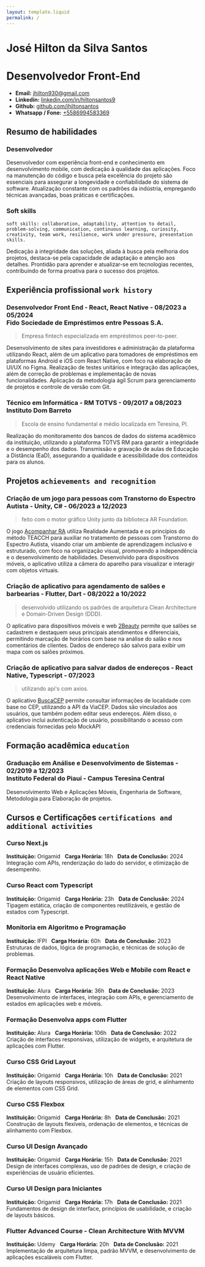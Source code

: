 ```yaml
---
layout: template.liquid
permalink: /
---
```


# José Hilton da Silva Santos
# Desenvolvedor Front-End

* **Email:** [jhilton930@gmail.com](mailto:jhilton930@gmail.com)
* **Linkedin:** [linkedin.com/in/hiltonsantos9](https://linkedin.com/in/hiltonsantos9)
* **Github:** [github.com/jhiltonsantos](https://github.com/jhiltonsantos)
* **Whatsapp / Fone:** [+5586994583369](https://wa.me/+5586994583369)

## Resumo de habilidades

### Desenvolvedor

Desenvolvedor com experiência front-end e conhecimento em desenvolvimento mobile, com dedicação à qualidade das aplicações. Foco na manutenção do código e busca pela excelência do projeto são essenciais para assegurar a longevidade e confiabilidade do sistema de software. Atualização constante com os padrões da indústria, empregando técnicas avançadas, boas práticas e certificações.

### Soft skills

`soft skills: collaboration, adaptability, attention to detail, problem-solving, communication, continuous learning, curiosity, creativity, team work, resilience, work under pressure, presentation skills.`

Dedicação à integridade das soluções, aliada à busca pela melhoria dos projetos, destaca-se pela capacidade de adaptação e atenção aos detalhes. Prontidão para aprender e atualizar-se em tecnologias recentes, contribuindo de forma proativa para o sucesso dos projetos.


## Experiência profissional `work history`

### Desenvolvedor Front End - React, React Native - 08/2023 a 05/2024 <br>Fido Sociedade de Empréstimos entre Pessoas S.A.

> Empresa fintech especializada em empréstimos peer-to-peer.

Desenvolvimento de sites para investidores e administração da plataforma utilizando React, além de um aplicativo para tomadores de empréstimos em plataformas Android e iOS com React Native, com foco na elaboração de UI/UX no Figma. Realização de testes unitários e integração das aplicações, além de correção de problemas e implementação de novas funcionalidades. Aplicação da metodologia ágil Scrum para gerenciamento de projetos e controle de versão com Git.

### Técnico em Informática - RM TOTVS - 09/2017 a 08/2023 <br>Instituto Dom Barreto

> Escola de ensino fundamental e médio localizada em Teresina, PI.

Realização do monitoramento dos bancos de dados do sistema acadêmico da instituição, utilizando a plataforma TOTVS RM para garantir a integridade e o desempenho dos dados. Transmissão e gravação de aulas de Educação a Distância (EaD), assegurando a qualidade e acessibilidade dos conteúdos para os alunos.

## Projetos `achievements and recognition`

### Criação de um jogo para pessoas com Transtorno do Espectro Autista - Unity, C# - 06/2023 a 12/2023

> feito com o motor gráfico Unity junto da biblioteca AR Foundation.

O jogo [Acompanhar RA](https://github.com/jhiltonsantos/ACOMPANHAR-RA) utiliza Realidade Aumentada e os princípios do método TEACCH para auxiliar no tratamento de pessoas com Transtorno do Espectro Autista, visando criar um ambiente de aprendizagem inclusivo e estruturado, com foco na organização visual, promovendo a independência e o desenvolvimento de habilidades. Desenvolvido para dispositivos móveis, o aplicativo utiliza a câmera do aparelho para visualizar e interagir com objetos virtuais.

### Criação de aplicativo para agendamento de salões e barbearias - Flutter, Dart - 08/2022 a 10/2022

> desenvolvido utilizando os padrões de arquitetura Clean Architecture e Domain-Driven Design (DDD).

O aplicativo para dispositivos móveis e web [2Beauty](https://github.com/jhiltonsantos/two_beauty) permite que salões se cadastrem e destaquem seus principais atendimentos e diferenciais, permitindo marcação de horários com base na análise do salão e nos comentários de clientes. Dados de endereço são salvos para exibir um mapa com os salões próximos.

### Criação de aplicativo para salvar dados de endereços - React Native, Typescript - 07/2023

> utilizando api's com axios.

O aplicativo [BuscaCEP](https://github.com/jhiltonsantos/buscaCep) permite consultar informações de localidade com base no CEP, utilizando a API da ViaCEP. Dados são vinculados aos usuários, que também podem editar seus endereços. Além disso, o aplicativo inclui autenticação de usuário, possibilitando o acesso com credenciais fornecidas pelo MockAPI


## Formação acadêmica `education`

### Graduação em Análise e Desenvolvimento de Sistemas - 02/2019 a 12/2023<br>Instituto Federal do Piauí - Campus Teresina Central

Desenvolvimento Web e Aplicações Móveis, Engenharia de Software, Metodologia para Elaboração de projetos.


## Cursos e Certificações `certifications and additional activities`

### Curso Next.js  
**Instituição:** Origamid &nbsp; **Carga Horária:** 18h &nbsp; **Data de Conclusão:** 2024<br>
Integração com APIs, renderização do lado do servidor, e otimização de desempenho. 

### Curso React com Typescript
**Instituição:** Origamid &nbsp; **Carga Horária:** 23h  &nbsp; **Data de Conclusão:** 2024<br> 
Tipagem estática, criação de componentes reutilizáveis, e gestão de estados com Typescript.

### Monitoria em Algoritmo e Programação
**Instituição:** IFPI &nbsp; **Carga Horária:** 60h  &nbsp; **Data de Conclusão:** 2023<br>
Estruturas de dados, lógica de programação, e técnicas de solução de problemas.

### Formação Desenvolva aplicações Web e Mobile com React e React Native
**Instituição:** Alura &nbsp; **Carga Horária:** 36h  &nbsp; **Data de Conclusão:** 2023<br>
Desenvolvimento de interfaces, integração com APIs, e gerenciamento de estados em aplicações web e móveis.

### Formação Desenvolva apps com Flutter
**Instituição:** Alura &nbsp; **Carga Horária:** 106h  &nbsp; **Data de Conclusão:** 2022<br>
Criação de interfaces responsivas, utilização de widgets, e arquitetura de aplicações com Flutter.

### Curso CSS Grid Layout
**Instituição:** Origamid &nbsp; **Carga Horária:** 10h  &nbsp; **Data de Conclusão:** 2021<br>
Criação de layouts responsivos, utilização de áreas de grid, e alinhamento de elementos com CSS Grid.

### Curso CSS Flexbox
**Instituição:** Origamid &nbsp; **Carga Horária:** 8h  &nbsp; **Data de Conclusão:** 2021<br>
Construção de layouts flexíveis, ordenação de elementos, e técnicas de alinhamento com Flexbox.

### Curso UI Design Avançado
**Instituição:** Origamid &nbsp; **Carga Horária:** 15h  &nbsp; **Data de Conclusão:** 2021<br>
Design de interfaces complexas, uso de padrões de design, e criação de experiências de usuário eficientes.

### Curso UI Design para Iniciantes
**Instituição:** Origamid &nbsp; **Carga Horária:** 17h  &nbsp; **Data de Conclusão:** 2021<br>
Fundamentos de design de interface, princípios de usabilidade, e criação de layouts básicos.

### Flutter Advanced Course - Clean Architecture With MVVM
**Instituição:** Udemy &nbsp; **Carga Horária:** 20h  &nbsp; **Data de Conclusão:** 2021<br>
Implementação de arquitetura limpa, padrão MVVM, e desenvolvimento de aplicações escaláveis com Flutter.